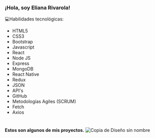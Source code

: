 ### ¡Hola, soy Eliana Rivarola!
💻Habilidades tecnológicas:
- HTML5
- CSS3
- Bootstrap
- Javascript
- React
- Node JS
- Express
- MongoDB
- React Native
- Redux
- JSON
- API's
- GitHub
- Metodologías Agiles (SCRUM)
- Fetch
- Axios
#
**Estos son algunos de mis proyectos.**
![Copia de Diseño sin nombre](https://user-images.githubusercontent.com/79762693/138212850-771b09b4-f445-43cb-aa01-1e6b31ac3e04.jpg)


